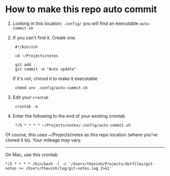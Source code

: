# How to make this repo auto commit

1. Looking in this location: `.config/` you will find an executable `auto-commit.sh`
2. If you can't find it. Create one.

        #!/bin/zsh

        cd ~/Projects/notes

        git add .
        git commit -m "Auto update"

    If it's not, chmod it to make it executable

        chmod u+x .config/auto-commit.sh

3. Edit your `crontab`

        crontab -e

4. Enter the following to the end of your existing crontab

        */5 * * * * ~/Projects/notes/.config/auto-commit.sh

Of course, this uses ~/Projects/notes as this repo location (where you've cloned it to). Your mileage may vary.

---

On Mac, use this crontab

    */5 * * * * /bin/bash -l -c '/Users/thevinh/Projects/dotfiles/git-notes >> /Users/thevinh/log/git-notes.log 2>&1'
